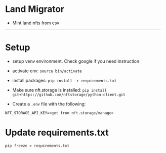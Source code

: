 # Land Migrator

- Mint land nfts from csv

---

# Setup

- setup venv environment. Check google if you need instruction
- activate env: `source bin/activate`
- install packages: `pip install -r requirements.txt`
- Make sure nft.storage is installed: `pip install git+https://github.com/nftstorage/python-client.git`

- Create a `.env` file with the following:

```
NFT_STORAGE_API_KEY=<get from nft.storage/manage>
```


# Update requirements.txt

`pip freeze > requirements.txt`
